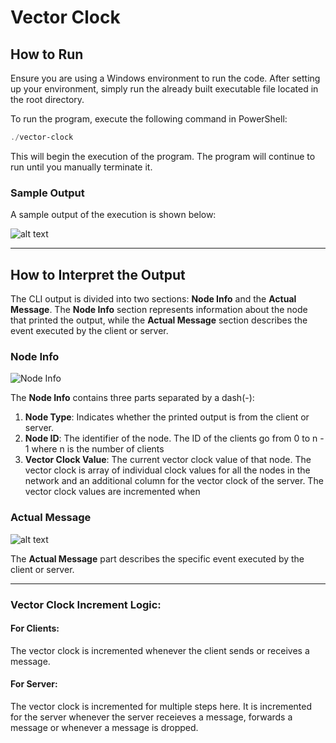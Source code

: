 # Vector Clock

## How to Run

Ensure you are using a Windows environment to run the code. After setting up your environment, simply run the already built executable file located in the root directory.

To run the program, execute the following command in PowerShell:

```powershell
./vector-clock
```

This will begin the execution of the program. The program will continue to run until you manually terminate it.

### Sample Output

A sample output of the execution is shown below:

![alt text](image-1.png)

---

## How to Interpret the Output

The CLI output is divided into two sections: **Node Info** and the **Actual Message**. The **Node Info** section represents information about the node that printed the output, while the **Actual Message** section describes the event executed by the client or server.

### Node Info

![Node Info](image.png)

The **Node Info** contains three parts separated by a dash(-):

1. **Node Type**: Indicates whether the printed output is from the client or server.
2. **Node ID**: The identifier of the node. The ID of the clients go from 0 to n - 1 where n is the number of clients
3. **Vector Clock Value**: The current vector clock value of that node. The vector clock is array of individual clock values for all the nodes in the network and an additional column for the vector clock of the server. The vector clock values are incremented when 

### Actual Message

![alt text](image-2.png)

The **Actual Message** part describes the specific event executed by the client or server.

---

### Vector Clock Increment Logic: 

#### For Clients:

The vector clock is incremented whenever the client sends or receives a message.

#### For Server:

The vector clock is incremented for multiple steps here. It is incremented for the server whenever the server receieves a message, forwards a message or whenever a message is dropped.
